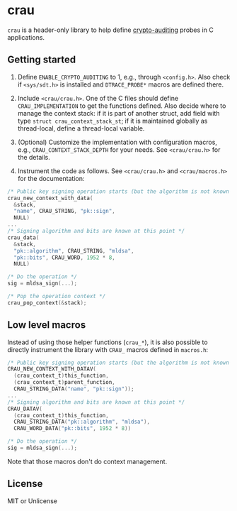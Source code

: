 # crau

`crau` is a header-only library to help define
[crypto-auditing][crypto-auditing] probes in C applications.

## Getting started

1. Define `ENABLE_CRYPTO_AUDITING` to 1, e.g., through
   `<config.h>`. Also check if `<sys/sdt.h>` is installed and
   `DTRACE_PROBE*` macros are defined there.

1. Include `<crau/crau.h>`. One of the C files should define
   `CRAU_IMPLEMENTATION` to get the functions defined. Also decide
   where to manage the context stack: if it is part of another struct,
   add field with type `struct crau_context_stack_st`; if it is
   maintained globally as thread-local, define a thread-local
   variable.

1. (Optional) Customize the implementation with configuration macros,
   e.g., `CRAU_CONTEXT_STACK_DEPTH` for your needs. See
   `<crau/crau.h>` for the details.

1. Instrument the code as follows. See `<crau/crau.h>` and
   `<crau/macros.h>` for the documentation:

```c
/* Public key signing operation starts (but the algorithm is not known yet) */
crau_new_context_with_data(
  &stack,
  "name", CRAU_STRING, "pk::sign",
  NULL)
...
/* Signing algorithm and bits are known at this point */
crau_data(
  &stack,
  "pk::algorithm", CRAU_STRING, "mldsa",
  "pk::bits", CRAU_WORD, 1952 * 8,
  NULL)

/* Do the operation */
sig = mldsa_sign(...);

/* Pop the operation context */
crau_pop_context(&stack);
```

## Low level macros

Instead of using those helper functions (`crau_*`), it is also
possible to directly instrument the library with `CRAU_` macros
defined in `macros.h`:

```c
/* Public key signing operation starts (but the algorithm is not known yet) */
CRAU_NEW_CONTEXT_WITH_DATAV(
  (crau_context_t)this_function,
  (crau_context_t)parent_function,
  CRAU_STRING_DATA("name", "pk::sign"));
...
/* Signing algorithm and bits are known at this point */
CRAU_DATAV(
  (crau_context_t)this_function,
  CRAU_STRING_DATA("pk::algorithm", "mldsa"),
  CRAU_WORD_DATA("pk::bits", 1952 * 8))

/* Do the operation */
sig = mldsa_sign(...);
```

Note that those macros don't do context management.

## License

MIT or Unlicense

[crypto-auditing]: https://github.com/latchset/crypto-auditing
